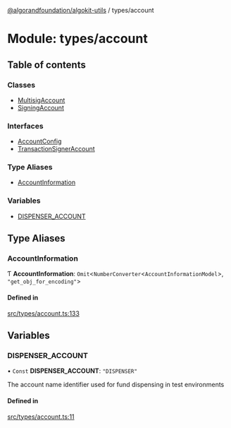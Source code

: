 [@algorandfoundation/algokit-utils](../README.md) / types/account

# Module: types/account

## Table of contents

### Classes

- [MultisigAccount](../classes/types_account.MultisigAccount.md)
- [SigningAccount](../classes/types_account.SigningAccount.md)

### Interfaces

- [AccountConfig](../interfaces/types_account.AccountConfig.md)
- [TransactionSignerAccount](../interfaces/types_account.TransactionSignerAccount.md)

### Type Aliases

- [AccountInformation](types_account.md#accountinformation)

### Variables

- [DISPENSER\_ACCOUNT](types_account.md#dispenser_account)

## Type Aliases

### AccountInformation

Ƭ **AccountInformation**: `Omit`\<`NumberConverter`\<`AccountInformationModel`\>, ``"get_obj_for_encoding"``\>

#### Defined in

[src/types/account.ts:133](https://github.com/algorandfoundation/algokit-utils-ts/blob/main/src/types/account.ts#L133)

## Variables

### DISPENSER\_ACCOUNT

• `Const` **DISPENSER\_ACCOUNT**: ``"DISPENSER"``

The account name identifier used for fund dispensing in test environments

#### Defined in

[src/types/account.ts:11](https://github.com/algorandfoundation/algokit-utils-ts/blob/main/src/types/account.ts#L11)
